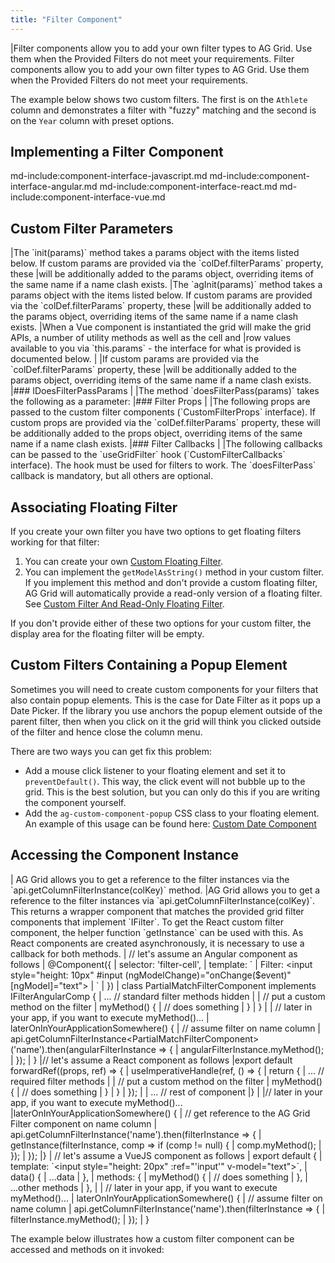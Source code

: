 ```yaml
---
title: "Filter Component"
---
```


<framework-specific-section frameworks="javascript,angular,vue">
|Filter components allow you to add your own filter types to AG Grid. Use them when the Provided Filters do not meet your requirements.
</framework-specific-section>

<framework-specific-section frameworks="react">
<video-section id="98JVaTcoexc" title="React Custom Filter Components" header="true">
Filter components allow you to add your own filter types to AG Grid. Use them when the Provided Filters do not meet your requirements.
</video-section>
</framework-specific-section>

The example below shows two custom filters. The first is on the `Athlete` column and demonstrates a filter with "fuzzy" matching and the second is on the `Year` column with preset options.

<grid-example title='Filter Component' name='custom-filter' type='mixed' options='{ "includeNgFormsModule": true}'></grid-example>

## Implementing a Filter Component

md-include:component-interface-javascript.md
md-include:component-interface-angular.md
md-include:component-interface-react.md
md-include:component-interface-vue.md

## Custom Filter Parameters

<framework-specific-section frameworks="javascript">
|The `init(params)` method takes a params object with the items listed below. If custom params are provided via the `colDef.filterParams` property, these 
|will be additionally added to the params object, overriding items of the same name if a name clash exists.
</framework-specific-section>
<framework-specific-section frameworks="angular">
|The `agInit(params)` method takes a params object with the items listed below. If custom params are provided via the `colDef.filterParams` property, these
|will be additionally added to the params object, overriding items of the same name if a name clash exists.
</framework-specific-section>
<framework-specific-section frameworks="vue">
|When a Vue component is instantiated the grid will make the grid APIs, a number of utility methods as well as the cell and 
|row values available to you via `this.params` - the interface for what is provided is documented below.  
|
|If custom params are provided via the `colDef.filterParams` property, these
|will be additionally added to the params object, overriding items of the same name if a name clash exists.
</framework-specific-section>

<framework-specific-section frameworks="javascript,angular,vue">
<interface-documentation interfaceName='IFilterParams' ></interface-documentation>
</framework-specific-section>

<framework-specific-section frameworks="javascript,angular,vue">
|### IDoesFilterPassParams
|
|The method `doesFilterPass(params)` takes the following as a parameter:
</framework-specific-section>
<framework-specific-section frameworks="javascript,angular,vue">
<interface-documentation interfaceName='IDoesFilterPassParams' ></interface-documentation>
</framework-specific-section>

<framework-specific-section frameworks="react">
|### Filter Props
|
|The following props are passed to the custom filter components (`CustomFilterProps` interface). If custom props are provided via the `colDef.filterParams` property, these will be additionally added to the props object, overriding items of the same name if a name clash exists.
</framework-specific-section>
<framework-specific-section frameworks="react">
<interface-documentation interfaceName='CustomFilterProps' config='{ "description": "" }'></interface-documentation>
</framework-specific-section>
<framework-specific-section frameworks="react">
|### Filter Callbacks
|
|The following callbacks can be passed to the `useGridFilter` hook (`CustomFilterCallbacks` interface). The hook must be used for filters to work. The `doesFilterPass` callback is mandatory, but all others are optional.
</framework-specific-section>
<framework-specific-section frameworks="react">
<interface-documentation interfaceName='CustomFilterCallbacks' config='{ "description": "" }'></interface-documentation>
</framework-specific-section>

## Associating Floating Filter

If you create your own filter you have two options to get floating filters working for that filter:

1. You can create your own [Custom Floating Filter](/component-floating-filter/).
1. You can implement the `getModelAsString()` method in your custom filter. If you implement this method and don't provide a custom floating filter, AG Grid will automatically provide a read-only version of a floating filter. See [Custom Filter And Read-Only Floating Filter](/component-floating-filter/#example-custom-filter-and-read-only-floating-filter).

If you don't provide either of these two options for your custom filter, the display area for the floating filter will be empty.

## Custom Filters Containing a Popup Element

Sometimes you will need to create custom components for your filters that also contain popup elements. This is the case for Date Filter as it pops up a Date Picker. If the library you use anchors the popup element outside of the parent filter, then when you click on it the grid will think you clicked outside of the filter and hence close the column menu.

There are two ways you can get fix this problem:

- Add a mouse click listener to your floating element and set it to `preventDefault()`. This way, the click event will not bubble up to the grid.
  This is the best solution, but you can only do this if you are writing the component yourself.
- Add the `ag-custom-component-popup` CSS class to your floating element. An example of this usage can be found here: [Custom Date Component](/component-date/#example-custom-date-component)

## Accessing the Component Instance

<framework-specific-section frameworks="angular,vue,javascript">
| AG Grid allows you to get a reference to the filter instances via the `api.getColumnFilterInstance(colKey)` method.
</framework-specific-section>
<framework-specific-section frameworks="react">
|AG Grid allows you to get a reference to the filter instances via `api.getColumnFilterInstance(colKey)`. This returns a wrapper component that matches the provided grid filter components that implement `IFilter`. To get the React custom filter component, the helper function `getInstance` can be used with this. As React components are created asynchronously, it is necessary to use a callback for both methods.
</framework-specific-section>

<framework-specific-section frameworks="angular">
<snippet transform={false} language="ts">
| // let's assume an Angular component as follows
| @Component({
|     selector: 'filter-cell',
|     template: `
|         Filter: &lt;input style="height: 10px" #input (ngModelChange)="onChange($event)" [ngModel]="text">
|     `
| })
| class PartialMatchFilterComponent implements IFilterAngularComp {
|     ... // standard filter methods hidden
|
|     // put a custom method on the filter
|     myMethod() {
|         // does something
|     }
| }
|
| // later in your app, if you want to execute myMethod()...
| laterOnInYourApplicationSomewhere() {
|     // assume filter on name column
|     api.getColumnFilterInstance&lt;PartialMatchFilterComponent>('name').then(angularFilterInstance => {
|         angularFilterInstance.myMethod();
|     });
| }
</snippet>
</framework-specific-section>
<framework-specific-section frameworks="react">
<snippet transform={false} language="ts">
|// let's assume a React component as follows
|export default forwardRef((props, ref) => {
|    useImperativeHandle(ref, () => {
|        return {
|            ... // required filter methods
|
|            // put a custom method on the filter
|            myMethod() {
|                // does something
|            }
|        }
|    });
|
|    ... // rest of component
|}
|
|// later in your app, if you want to execute myMethod()...
|laterOnInYourApplicationSomewhere() {
|    // get reference to the AG Grid Filter component on name column
|    api.getColumnFilterInstance('name').then(filterInstance => {
|        getInstance(filterInstance, comp => if (comp != null) {
|            comp.myMethod();
|        });
|    });
|}
</snippet>
</framework-specific-section>
<framework-specific-section frameworks="vue">
<snippet transform={false} language="ts">
| // let's assume a VueJS component as follows
| export default {
|     template: `&lt;input style="height: 20px" :ref="'input'" v-model="text">`,
|     data() {
|         ...data
|     },
|     methods: {
|         myMethod() {
|             // does something
|         },
|         ...other methods
|     },
|
|     // later in your app, if you want to execute myMethod()...
|     laterOnInYourApplicationSomewhere() {
|         // assume filter on name column
|         api.getColumnFilterInstance('name').then(filterInstance => {
|             filterInstance.myMethod();
|         });
|     }
</snippet>
</framework-specific-section>

The example below illustrates how a custom filter component can be accessed and methods on it invoked:

<grid-example title='Filter Component Instance' name='filter-component' type='mixed' options='{ "enterprise": false, "exampleHeight": 445, "includeNgFormsModule": true }'></grid-example>
